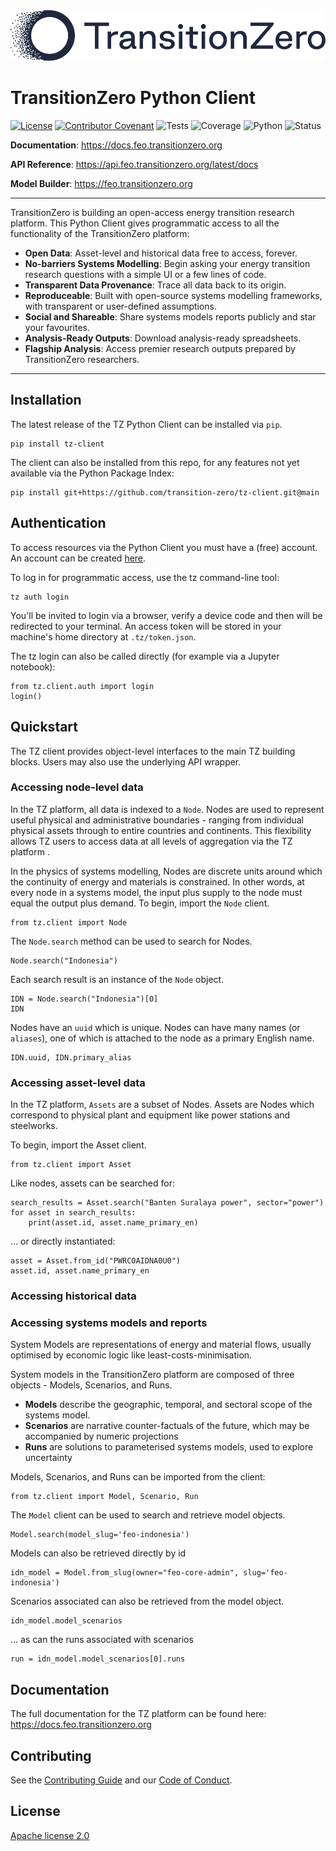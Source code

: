 <a href="https://www.transitionzero.org/">
<picture>
  <source media="(prefers-color-scheme: dark)" srcset="https://github.com/transition-zero/.github/raw/main/profile/img/logo-dark.png">
  <img alt="TransitionZero Logo" width="1000px" src="https://github.com/transition-zero/.github/raw/main/profile/img/logo-light.png">
</picture>
</a>


# TransitionZero Python Client

<!-- badges-begin -->

[![License][license badge]][license]
[![Contributor Covenant][contributor covenant badge]][code of conduct]
![Tests][tests badge]
![Coverage][coverage badge]
![Python][python badge]
![Status][status badge]

[license badge]: https://img.shields.io/badge/License-Apache_2.0-blue.svg
[license]: https://opensource.org/licenses/Apache-2.0

[contributor covenant badge]: https://img.shields.io/badge/Contributor%20Covenant-2.1-4baaaa.svg
[code of conduct]: https://github.com/transition-zero/tz-client/blob/main/CODE-OF-CONDUCT.md

[tests badge]: https://img.shields.io/endpoint?url=https://gist.githubusercontent.com/Lkruitwagen/feffb38d46c750cad5402dca5dd54bf9/raw/tests_passing.json

[coverage badge]: https://img.shields.io/endpoint?url=https://gist.githubusercontent.com/Lkruitwagen/d2b6ec23e3c6e8309236216689d91782/raw/coverage_badge.json

[python badge]: https://img.shields.io/endpoint?url=https://gist.githubusercontent.com/Lkruitwagen/bd1e357c1bce5fc2c0808bcdb569157c/raw/python_version_badge.json

[status badge]: https://img.shields.io/badge/under%20construction-ffae00

<!-- badges-end -->

**Documentation**: <a href="https://docs.feo.transitionzero.org" target="_blank">https://docs.feo.transitionzero.org</a>

**API Reference**: <a href="https://api.feo.transitionzero.org/latest/docs" target="_blank">https://api.feo.transitionzero.org/latest/docs</a>

**Model Builder**: <a href="https://feo.transitionzero.org" target="_blank">https://feo.transitionzero.org</a>

---

TransitionZero is building an open-access energy transition research platform.
This Python Client gives programmatic access to all the functionality of the TransitionZero platform:

* **Open Data**: Asset-level and historical data free to access, forever.
* **No-barriers Systems Modelling**: Begin asking your energy transition research questions with a simple UI or a few lines of code.
* **Transparent Data Provenance**: Trace all data back to its origin.
* **Reproduceable**: Built with open-source systems modelling frameworks, with transparent or user-defined assumptions.
* **Social and Shareable**: Share systems models reports publicly and star your favourites.
* **Analysis-Ready Outputs**: Download analysis-ready spreadsheets.
* **Flagship Analysis**: Access premier research outputs prepared by TransitionZero researchers.


---

## Installation

The latest release of the TZ Python Client can be installed via `pip`.

    pip install tz-client

The client can also be installed from this repo, for any features not yet available via the Python Package Index:

    pip install git+https://github.com/transition-zero/tz-client.git@main

## Authentication

To access resources via the Python Client you must have a (free) account. An account can be created [here](https://feo.transitionzero.org).

To log in for programmatic access, use the tz command-line tool:

    tz auth login

You'll be invited to login via a browser, verify a device code and then will be redirected to your terminal.
An access token will be stored in your machine's home directory at `.tz/token.json`.

The tz login can also be called directly (for example via a Jupyter notebook):

    from tz.client.auth import login
    login()

## Quickstart

The TZ client provides object-level interfaces to the main TZ building blocks. Users may also use the underlying API wrapper.

### Accessing node-level data

In the TZ platform, all data is indexed to a `Node`. Nodes are used to represent useful physical and administrative boundaries - ranging from individual physical assets through to entire countries and continents. This flexibility allows TZ users to access data at all levels of aggregation via the TZ platform .

In the physics of systems modelling, Nodes are discrete units around which the continuity of energy and materials is constrained. In other words, at every node in a systems model, the input plus supply to the node must equal the output plus demand.
To begin, import the `Node` client.
```
from tz.client import Node
```

The `Node.search` method can be used to search for Nodes.
```
Node.search("Indonesia")
```

Each search result is an instance of the `Node` object.
```
IDN = Node.search("Indonesia")[0]
IDN
```

Nodes have an `uuid` which is unique. Nodes can have many names (or `aliases`), one of which is attached to the node as a primary English name.
```
IDN.uuid, IDN.primary_alias
```

### Accessing asset-level data

In the TZ platform, `Assets` are a subset of Nodes. Assets are Nodes which correspond to physical plant and equipment like power stations and steelworks.

To begin, import the Asset client.
```
from tz.client import Asset
```

Like nodes, assets can be searched for:
```
search_results = Asset.search("Banten Suralaya power", sector="power")
for asset in search_results:
    print(asset.id, asset.name_primary_en)
```

... or directly instantiated:
```
asset = Asset.from_id("PWRCOAIDNA0U0")
asset.id, asset.name_primary_en
```

### Accessing historical data

### Accessing systems models and reports

System Models are representations of energy and material flows, usually optimised by economic logic like least-costs-minimisation.

System models in the TransitionZero platform are composed of three objects - Models, Scenarios, and Runs.

- **Models** describe the geographic, temporal, and sectoral scope of the systems model.
- **Scenarios** are narrative counter-factuals of the future, which may be accompanied by numeric projections
- **Runs** are solutions to parameterised systems models, used to explore uncertainty

Models, Scenarios, and Runs can be imported from the client:
```
from tz.client import Model, Scenario, Run
```

The `Model` client can be used to search and retrieve model objects.
```
Model.search(model_slug='feo-indonesia')
```

Models can also be retrieved directly by id
```
idn_model = Model.from_slug(owner="feo-core-admin", slug='feo-indonesia')
```

Scenarios associated can also be retrieved from the model object.
```
idn_model.model_scenarios
```

... as can the runs associated with scenarios
```
run = idn_model.model_scenarios[0].runs
```

<!-- ### Simple API calls -->



## Documentation

The full documentation for the TZ platform can be found here: <a href="https://docs.feo.transitionzero.org" target="_blank">https://docs.feo.transitionzero.org</a>

## Contributing

See the [Contributing Guide](CONTRIBUTING.md) and our [Code of Conduct](CODE-OF-CONDUCT.md).

## License

[Apache license 2.0](LICENSE)
